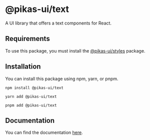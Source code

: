 # @pikas-ui/text

A UI library that offers a text components for React.

## Requirements

To use this package, you must install the [@pikas-ui/styles](https://pikas-ui.vercel.app/utilities/styles) package.

## Installation

You can install this package using npm, yarn, or pnpm.

```
npm install @pikas-ui/text
```

```
yarn add @pikas-ui/text
```

```
pnpm add @pikas-ui/text
```

## Documentation

You can find the documentation [here](https://pikas-ui.vercel.app).